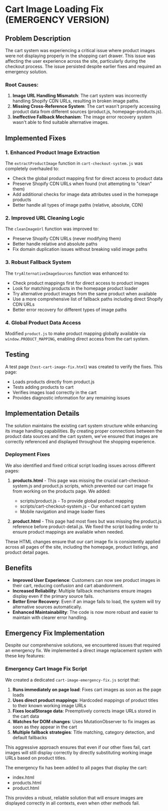 # Cart Image Loading Fix (EMERGENCY VERSION)

## Problem Description

The cart system was experiencing a critical issue where product images were not displaying properly in the shopping cart drawer. This issue was affecting the user experience across the site, particularly during the checkout process. The issue persisted despite earlier fixes and required an emergency solution.

### Root Causes:

1. **Image URL Handling Mismatch**: The cart system was incorrectly handling Shopify CDN URLs, resulting in broken image paths.
2. **Missing Cross-Reference System**: The cart wasn't properly accessing product data from different sources (product.js, homepage-products.js).
3. **Ineffective Fallback Mechanism**: The image error recovery system wasn't able to find suitable alternative images.

## Implemented Fixes

### 1. Enhanced Product Image Extraction

The `extractProductImage` function in `cart-checkout-system.js` was completely overhauled to:

- Check the global product mapping first for direct access to product data
- Preserve Shopify CDN URLs when found (not attempting to "clean" them)
- Add additional checks for image data attributes used in the homepage products
- Better handle all types of image paths (relative, absolute, CDN)

### 2. Improved URL Cleaning Logic

The `cleanImageUrl` function was improved to:

- Preserve Shopify CDN URLs (never modifying them)
- Better handle relative and absolute paths
- Fix domain duplication issues without breaking valid image paths

### 3. Robust Fallback System

The `tryAlternativeImageSources` function was enhanced to:

- Check product mappings first for direct access to product images
- Look for matching products in the homepage product loader
- Try alternative product images from the same product when available
- Use a more comprehensive list of fallback paths including direct Shopify CDN URLs
- Better error recovery for different types of image paths

### 4. Global Product Data Access

Modified `product.js` to make product mapping globally available via `window.PRODUCT_MAPPING`, enabling direct access from the cart system.

## Testing

A test page (`test-cart-image-fix.html`) was created to verify the fixes. This page:

- Loads products directly from product.js
- Tests adding products to cart
- Verifies images load correctly in the cart
- Provides diagnostic information for any remaining issues

## Implementation Details

The solution maintains the existing cart system structure while enhancing its image handling capabilities. By creating proper connections between the product data sources and the cart system, we've ensured that images are correctly referenced and displayed throughout the shopping experience.

### Deployment Fixes

We also identified and fixed critical script loading issues across different pages:

1. **products.html** - This page was missing the crucial cart-checkout-system.js and product.js scripts, which prevented our cart image fix from working on the products page. We added:
   - scripts/product.js - To provide global product mapping
   - scripts/cart-checkout-system.js - Our enhanced cart system
   - Mobile navigation and image loader fixes

2. **product.html** - This page had most fixes but was missing the product.js reference before product-detail.js. We fixed the script loading order to ensure product mappings are available when needed.

These HTML changes ensure that our cart image fix is consistently applied across all pages of the site, including the homepage, product listings, and product detail pages.

## Benefits

- **Improved User Experience**: Customers can now see product images in their cart, reducing confusion and cart abandonment.
- **Increased Reliability**: Multiple fallback mechanisms ensure images display even if the primary source fails.
- **Better Error Recovery**: Even if an image fails to load, the system will try alternative sources automatically.
- **Enhanced Maintainability**: The code is now more robust and easier to maintain with clearer error handling.

## Emergency Fix Implementation

Despite our comprehensive solutions, we encountered issues that required an emergency fix. We implemented a direct image replacement system with these key features:

### Emergency Cart Image Fix Script

We created a dedicated `cart-image-emergency-fix.js` script that:

1. **Runs immediately on page load**: Fixes cart images as soon as the page loads
2. **Uses direct product mappings**: Hardcoded mappings of product titles to their known working image URLs
3. **Fixes localStorage data**: Preemptively corrects image URLs stored in the cart data
4. **Watches for DOM changes**: Uses MutationObserver to fix images as soon as they appear in the cart
5. **Multiple fallback strategies**: Title matching, category detection, and default fallbacks

This aggressive approach ensures that even if our other fixes fail, cart images will still display correctly by directly substituting working image URLs based on product titles.

The emergency fix has been added to all pages that display the cart:
- index.html
- products.html
- product.html

This provides a robust, reliable solution that will ensure images are displayed correctly in all contexts, even when other methods fail.